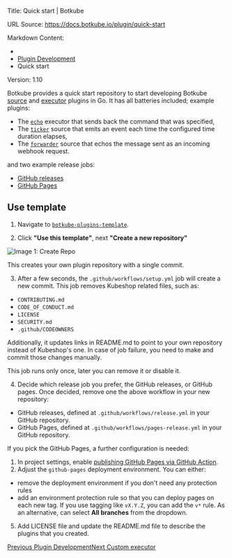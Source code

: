 Title: Quick start | Botkube

URL Source: https://docs.botkube.io/plugin/quick-start

Markdown Content:
*   [](https://docs.botkube.io/)
*   [Plugin Development](https://docs.botkube.io/plugin/)
*   Quick start

Version: 1.10

Botkube provides a quick start repository to start developing Botkube [source](https://docs.botkube.io/architecture/#source) and [executor](https://docs.botkube.io/architecture/#executor) plugins in Go. It has all batteries included; example plugins:

*   The [`echo`](https://github.com/kubeshop/botkube-plugins-template/blob/main/cmd/echo/main.go) executor that sends back the command that was specified,
*   The [`ticker`](https://github.com/kubeshop/botkube-plugins-template/blob/main/cmd/ticker/main.go) source that emits an event each time the configured time duration elapses,
*   The [`forwarder`](https://github.com/kubeshop/botkube-plugins-template/blob/main/cmd/forwarder/main.go) source that echos the message sent as an incoming webhook request.

and two example release jobs:

*   [GitHub releases](https://github.com/kubeshop/botkube-plugins-template/blob/main/.github/workflows/release.yml)
*   [GitHub Pages](https://github.com/kubeshop/botkube-plugins-template/blob/main/.github/workflows/pages-release.yml)

Use template[​](#use-template"DirectlinktoUsetemplate")
------------------------------------------------------------

1.  Navigate to [`botkube-plugins-template`](https://github.com/kubeshop/botkube-plugins-template).

2.  Click **"Use this template"**, next **"Create a new repository"**

![Image 1: Create Repo](https://docs.botkube.io/assets/images/use-tpl-abd758819e831ddf629b4e4f42e9a452.png)

This creates your own plugin repository with a single commit.

3.  After a few seconds, the `.github/workflows/setup.yml` job will create a new commit. This job removes Kubeshop related files, such as:

*   `CONTRIBUTING.md`
*   `CODE_OF_CONDUCT.md`
*   `LICENSE`
*   `SECURITY.md`
*   `.github/CODEOWNERS`

Additionally, it updates links in README.md to point to your own repository instead of Kubeshop's one. In case of job failure, you need to make and commit those changes manually.

This job runs only once, later you can remove it or disable it.

4.  Decide which release job you prefer, the GitHub releases, or GitHub pages. Once decided, remove one the above workflow in your new repository:

*   GitHub releases, defined at `.github/workflows/release.yml` in your GitHub repository.
*   GitHub Pages, defined at `.github/workflows/pages-release.yml` in your GitHub repository.

If you pick the GitHub Pages, a further configuration is needed:

1.  In project settings, enable [publishing GitHub Pages via GitHub Action](https://docs.github.com/en/pages/getting-started-with-github-pages/configuring-a-publishing-source-for-your-github-pages-site#publishing-with-a-custom-github-actions-workflow).
2.  Adjust the `github-pages` deployment environment. You can either:
*   remove the deployment environment if you don't need any protection rules
*   add an environment protection rule so that you can deploy pages on each new tag. If you use tagging like `vX.Y.Z`, you can add the `v*` rule. As an alternative, can select **All branches** from the dropdown.
5.  Add LICENSE file and update the README.md file to describe the plugins that you created.


[Previous Plugin Development](https://docs.botkube.io/plugin/)[Next Custom executor](https://docs.botkube.io/plugin/custom-executor)

